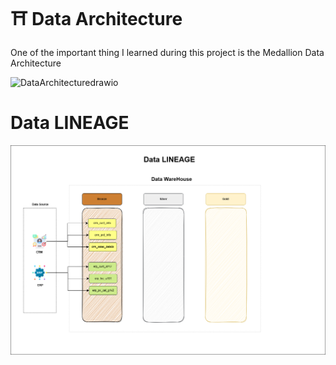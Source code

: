 # ⛩️ Data Architecture

One of the important thing I learned during this project is the Medallion Data Architecture

![DataArchitecturedrawio](https://github.com/user-attachments/assets/8f124cd0-6690-4455-80d9-8d99634a1dc1)

# Data LINEAGE
<IMG SRC = "https://raw.githubusercontent.com/KamanHang/sqldatawarehousedataengineeringproject/refs/heads/main/Data%20Lineage.png" />
